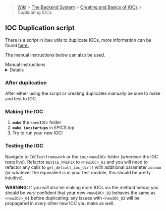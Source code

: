 > [Wiki](Home) > [The Backend System](The-Backend-System) > [Creating and Basics of IOCs](IOCs) > Duplicating IOCs
## IOC Duplication script
There is a script in ibex utils to duplicate IOCs, more information can be found [here.](https://github.com/ISISComputingGroup/ibex_developers_manual/wiki/Shared-utility-scripts#ioc-copier)

The manual instructions below can also be used.
<summary>Manual instructions</summary><details>## Creating IOC 2
If you need more than 1 IOC (i.e. you are making the second IOC) there is only a process to follow, rather than a script, as various IOCs can have their own nuances: so take this with a grain of salt. Let us refer to the IOC you are duplicating as `newIOC`, for clarity.

Navigate to an IOC folder which has two or more IOCs: here we have two folders to focus on, `<ioc>/iocBoot/` and `<ioc>/<ioc>-IOC-0<n>App` (where `n` is the number of IOCs). Make sure this IOC has a `st-common.cmd` file (to make your life easier!). Let us refer to this as `refIOC`. 

Now, let's get cracking!


### Making IOC 2: `iocBoot/ioc<newIOC>-IOC-02>`
1. Create a new **`ioc<newIOC>-IOC-02`** folder in `/iocBoot/`.
2. Navigate to the **`config.xml`** file of `refIOC`. In `01` you will see macros being defined, in `02` you will see the `01` config file being referenced. Create a `config.xml` file in `ioc<newIOC>-IOC-02` and do the same.
3. Check that there is a **`st-common.cmd`** file in `ioc<newIOC>-IOC-01`
      - if there **is**, note how `st.cmd` references this. Copy this file into `ioc<newIOC>-IOC-02` and refactor all instances of `01` to `02`. Then, where the file calls `st-common.cmd`, you will need to add a line that navigates to the `ioc<newIOC>-IOC-01` directory above it (there will be an example of this in `ioc<refIOC>-IOC-02`).
      - if there **is no**t, note how the `st.cmd` and `st-common.cmd` are set up in `refIOC`. In `ioc<newIOC>-IOC-01`, transition the `st.cmd` contents to a 
`st-common.cmd` file and refactor the `st.cmd` to reference this in a similar way. Now follow the step above!
4. Copy across the **`Makefile`** - this stays unchanged.
5. Copy across **`envPaths`**, changing `ioc<newIOC>-IOC-01` to `ioc<newIOC>-IOC-02` if it appears.
6. Copy across **`dllPath<...>`** and **`relPaths`** files. These also stay unchanged.


### Making IOC 2:  `<newIOC>-IOC-02App`
This one may be slightly less straightforward. There may be nuances and additional things in this folder to deal with that aren't mentioned below - either try find another IOC with similar oddities or ask someone!

1. Create a new **`<newIOC>-IOC-02App`** folder in `/<newIOC>/`
2. Navigate to `<newIOC>-IOC-01App` and copy across **`Db`** to the `02App` folder. 
      - Empty the `O.` folders of all `.db` files.
      - Delete all `.substitutions` files from top level.
      - In `Db\O.windows-x64\Makefile`, refactor the line `DB += something.db ...` with `#DB += xxx.db` (e.g just comment it out)
4. Navigate to `<newIOC>-IOC-01App` and copy across **`src`** to the `02App` folder. 
      - Empty the contents of both `O.` folders. 
      - Delete the `build.mak` file 
      - Rename the `<...>Main.cpp` file with the correct IOC number, and rename the header in the file itself.
      - In the `Makefile`, update `APPNAME` with the correct IOC number - but the `include ...` line needs to stay the same. 
5. Check whether `<newIOC>-IOC-01App` has a **`protocol`** file
      - If it does, just copy this across. As far as I can see, the Makefiles and folder contents seem to be the same.
</details> 

### After duplication
After either using the script or creating duplicates manually be sure to make and test to IOC.

### Making the IOC
1. **`make`** the `<newIOC>` folder
2. **`make iocstartups`** in EPICS top
3. Try to run your new IOC!

### Testing the IOC
Navigate to `IOCTestframework` or the `ioc/<newIOC>` folder (wherever the IOC tests live). 
Refactor `DEVICE_PREFIX` to `<newIOC>_02` and you will need to refactor any calls to `get_default_ioc_dir()` with additional parameter `iocnum` (or whatever the equivalent is in your test module, this should be pretty intuitive).

****WARNING:**** If you will also be making more IOCs via the method below, you should be _very_ confident that your new `<newIOC>_02` behaves the same as `<newIOC>_01` before duplicating: any issues with `<newIOC_02` will be propagated in _every_ other new IOC you make as well.
>